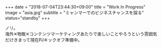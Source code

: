 +++
date = "2018-07-04T23:44:30+09:00"
title = "Work In Progress"
image = "asia.jpg"
subtitle = "ミャンマーでのビジネスチャンスを探る"
status="standby"
+++

ノリ。  
海外✕物販✕コンテンツマーケティングあたりで楽しいことやろうという雰囲気だけきまって現在PJキックオフ準備中。
